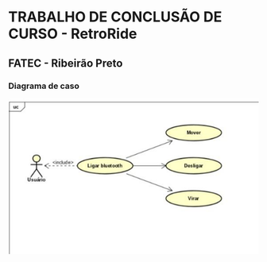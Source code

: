 # TRABALHO DE CONCLUSÃO DE CURSO - RetroRide

## FATEC - Ribeirão Preto

### Diagrama de caso

<img src="assets/diagrama01.jpeg" alt="Texto Alternativo">
